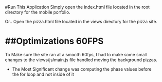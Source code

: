 #Run This Application
Simply open the index.html file located in the root directory
for the mobile porfolio.

Or.. Open the pizza.html file located in the views directory
for the pizza site.

##Optimizations
60FPS
=====
To Make sure the site ran at a smooth 60fps, I had to make some small changes to the
views/js/main.js file handled moving the background pizzas.

* The Most Significant change was computing the phase values before the for loop
and not inside of it

